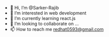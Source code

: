 - 👋 Hi, I’m @Sarker-Rajib
- 👀 I’m interested in web development
- 🌱 I’m currently learning react.js
- 💞️ I’m looking to collaborate on ...
- 📫 How to reach me redhat0593@gmail.com

<!---
Sarker-Rajib/Sarker-Rajib is a ✨ special ✨ repository because its `README.md` (this file) appears on your GitHub profile.
You can click the Preview link to take a look at your changes.
--->
